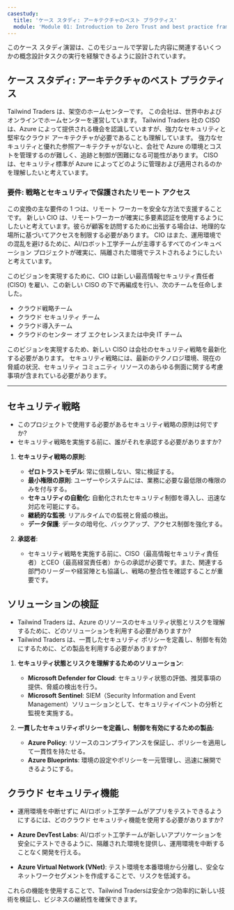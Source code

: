 ```yaml
---
casestudy:
  title: 'ケース スタディ: アーキテクチャのベスト プラクティス'
  module: 'Module 01: Introduction to Zero Trust and best practice frameworks'
---
```


このケース スタディ演習は、このモジュールで学習した内容に関連するいくつかの概念設計タスクの実行を経験できるように設計されています。

## ケース スタディ: アーキテクチャのベスト プラクティス

Tailwind Traders は、架空のホームセンターです。 この会社は、世界中およびオンラインでホームセンターを運営しています。 Tailwind Traders 社の CISO は、Azure によって提供される機会を認識していますが、強力なセキュリティと堅牢なクラウド アーキテクチャが必要であることも理解しています。 強力なセキュリティと優れた参照アーキテクチャがないと、会社で Azure の環境とコストを管理するのが難しく、追跡と制御が困難になる可能性があります。 CISO は、セキュリティ標準が Azure によってどのように管理および適用されるのかを理解したいと考えています。

### 要件: 戦略とセキュリティで保護されたリモート アクセス

この変換の主な要件の 1 つは、リモート ワーカーを安全な方法で支援することです。 新しい CIO は、リモートワーカーが確実に多要素認証を使用するようにしたいと考えています。彼らが顧客を訪問するために出張する場合は、地理的な場所に基づいてアクセスを制限する必要があります。 CIO はまた、運用環境での混乱を避けるために、AI/ロボット工学チームが主導するすべてのインキュベーション プロジェクトが確実に、隔離された環境でテストされるようにしたいと考えています。

このビジョンを実現するために、CIO は新しい最高情報セキュリティ責任者 (CISO) を雇い、この新しい CISO の下で再編成を行い、次のチームを任命しました。

-   クラウド戦略チーム
-   クラウド セキュリティ チーム
-   クラウド導入チーム
-   クラウドのセンター オブ エクセレンスまたは中央 IT チーム

このビジョンを実現するため、新しい CISO は会社のセキュリティ戦略を最新化する必要があります。 セキュリティ戦略には、最新のテクノロジ環境、現在の脅威の状況、セキュリティ コミュニティ リソースのあらゆる側面に関する考慮事項が含まれている必要があります。

---

## セキュリティ戦略
   - このプロジェクトで使用する必要があるセキュリティ戦略の原則は何ですか?
   - セキュリティ戦略を実施する前に、誰がそれを承認する必要がありますか?
  
1. **セキュリティ戦略の原則**:  
   - **ゼロトラストモデル**: 常に信頼しない、常に検証する。  
   - **最小権限の原則**: ユーザーやシステムには、業務に必要な最低限の権限のみを付与する。  
   - **セキュリティの自動化**: 自動化されたセキュリティ制御を導入し、迅速な対応を可能にする。  
   - **継続的な監視**: リアルタイムでの監視と脅威の検出。  
   - **データ保護**: データの暗号化、バックアップ、アクセス制御を強化する。  
  
2. **承認者**:  
   - セキュリティ戦略を実施する前に、CISO（最高情報セキュリティ責任者）とCEO（最高経営責任者）からの承認が必要です。また、関連する部門のリーダーや経営陣とも協議し、戦略の整合性を確認することが重要です。  
  
## ソリューションの検証
   - Tailwind Traders は、Azure のリソースのセキュリティ状態とリスクを理解するために、どのソリューションを利用する必要がありますか?
   - Tailwind Traders は、一貫したセキュリティ ポリシーを定義し、制御を有効にするために、どの製品を利用する必要がありますか?
  
1. **セキュリティ状態とリスクを理解するためのソリューション**:  
   - **Microsoft Defender for Cloud**: セキュリティ状態の評価、推奨事項の提供、脅威の検出を行う。  
   - **Microsoft Sentinel**: SIEM（Security Information and Event Management）ソリューションとして、セキュリティイベントの分析と監視を実施する。  
  
2. **一貫したセキュリティポリシーを定義し、制御を有効にするための製品**:  
   - **Azure Policy**: リソースのコンプライアンスを保証し、ポリシーを適用して一貫性を持たせる。  
   - **Azure Blueprints**: 環境の設定やポリシーを一元管理し、迅速に展開できるようにする。  
  
## クラウド セキュリティ機能
   - 運用環境を中断せずに AI/ロボット工学チームがアプリをテストできるようにするには、どのクラウド セキュリティ機能を使用する必要がありますか?
  
- **Azure DevTest Labs**: AI/ロボット工学チームが新しいアプリケーションを安全にテストできるように、隔離された環境を提供し、運用環境を中断することなく開発を行える。  
- **Azure Virtual Network (VNet)**: テスト環境を本番環境から分離し、安全なネットワークセグメントを作成することで、リスクを低減する。  
  
これらの機能を使用することで、Tailwind Tradersは安全かつ効率的に新しい技術を検証し、ビジネスの継続性を確保できます。  
